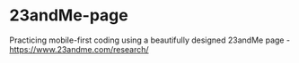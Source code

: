 # 23andMe-page

Practicing mobile-first coding using a beautifully designed 23andMe page - https://www.23andme.com/research/
